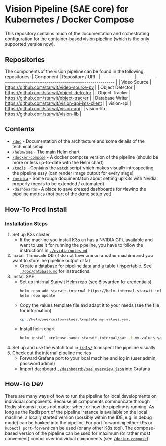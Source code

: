 # Vision Pipeline (SAE core) for Kubernetes / Docker Compose
This repository contains much of the documentation and orchestrating configuration for the container-based vision pipeline (which is the only supported version now).

## Repositories
The components of the vision pipeline can be found in the following repositories:
| Component        | Repository / URI                                                   |
| ---------------- | ------------------------------------------------------------------ | 
| Video Source     | https://github.com/starwit/video-source-py                         |
| Object Detector  | https://github.com/starwit/object-detector                         |
| Object Tracker   | https://github.com/starwit/object-tracker                          |
| Database Writer  | https://github.com/starwit/vision-api-jms-client                   |
| vision-api       | https://github.com/starwit/vision-api                              |
| vision-lib       | https://github.com/starwit/vision-lib                              |

## Contents
- [`/doc`](doc/README.md) - Documentation of the architecture and some details of the technical setup
- [`/helm/sae`](helm/sae) - The main Helm chart
- [`/docker-compose`](docker-compose/README.md) - A docker compose version of the pipeline (should be more or less up-to-date with the Helm chart)
- [`/tools`](tools/README.md) - Contains the [`watch`](tools/watch.py) script which makes visually introspecting the pipeline easy (can render image output for every stage)
- [`/nvidia`](nvidia/notes.md) - Some rough documentation about setting up K3s with Nvidia properly (needs to be extended / automated)
- [`/dashboards`](dashboards/) - A place to save created dashboards for viewing the pipeline metrics (not part of the demo setup yet)

## How-To Prod Install

### Installation Steps
1. Set up K3s cluster
    - If the machine you install K3s on has a NVIDIA GPU available and want to use it for running the pipeline, 
    you have to follow the instructions in [`./nvidia/notes.md`](nvidia/notes.md)
2. Install Timescale DB (if do not have one on another machine and you want to store the pipeline output data)
    - Create a database for pipeline data and a table / hypertable. See [`./doc/database.md`](doc/database.md) for instructions.
3. Install SAE
    - Set up internal Starwit Helm repo (see Bitwarden for credentials)
        ```sh
        helm repo add starwit-internal https://helm.internal.starwit-infra.de --username chartmuseum --password-stdin < <(read -s -p "Password: "; echo $REPLY)
        helm repo update
        ```
    - Copy the values template file and adapt it to your needs (see the file for information)
        ```sh
        cp ./helm/sae/customvalues.template my.values.yaml
        ``` 
    - Install helm chart
        ```sh
        helm install <release-name> starwit-internal/sae -f my.values.yaml
        ```
4. Set up and use the watch tool in [`tools/`](tools/watch.py) to inspect the pipeline visually
5. Check out the internal pipeline metrics
    - Forward Grafana port to your local machine and log in (user admin, password admin)
    - Import dashboard [`./dashboards/sae_overview.json`](/dashboards/sae_overview.json) into Grafana

## How-To Dev
There are many ways of how to run the pipeline for local developments on individual components.
Because all components communicate through Redis streams it does not matter where or how the pipeline is running.
As long as the Redis port of the pipeline instance is available on the local machine, a locally started version
(possibly within the IDE, e.g. in debug mode) can be hooked into the pipeline.
For port forwarding either k9s or `kubectl port-forward` can be used (or any other K8s tool).
The compose-based version of the pipeline can be used for maximum (or rather most convenient) 
control over individual components (see [`/docker-compose`](docker-compose/README.md)).
